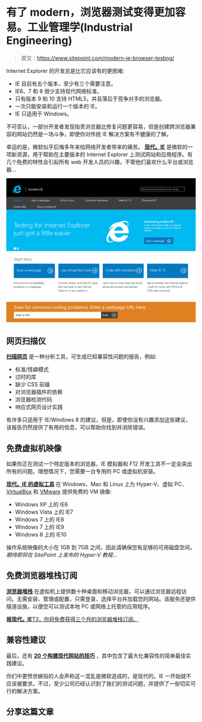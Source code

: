 # 有了 modern，浏览器测试变得更加容易。工业管理学(Industrial Engineering)

> 原文：<https://www.sitepoint.com/modern-ie-browser-testing/>

Internet Explorer 的开发总是比它应该有的更困难:

*   IE 目前有五个版本，至少有三个需要注意。
*   IE6、7 和 8 很少支持现代网络标准。
*   只有版本 9 和 10 支持 HTML5，并且落后于竞争对手的浏览器。
*   一次只能安装和运行一个版本的 IE。
*   IE 只适用于 Windows。

不可否认，一部分开发者发现指责浏览器比修复问题更容易，但是创建跨浏览器兼容的网站仍然是一场斗争，即使你对传统 IE 解决方案有不健康的了解。

幸运的是，微软似乎后悔多年来给网络开发者带来的痛苦。 [**现代。IE**](http://www.modern.ie/) 是微软的一项新资源，用于帮助在主要版本的 Internet Explorer 上测试网站和应用程序。有几个免费的特性会引起所有 web 开发人员的兴趣，不管他们喜欢什么平台或浏览器…

[![modern.IE](img/3083000b19859ceaa27f9c35cf0d787b.png)](http://www.modern.ie/)

## 网页扫描仪

[**扫描网页**](http://www.modern.ie/report) 是一种分析工具，可生成已知兼容性问题的报告，例如:

*   标准/怪癖模式
*   过时的库
*   缺少 CSS 前缀
*   对浏览器插件的依赖
*   浏览器检测代码
*   响应式网页设计实践

有许多只适用于 IE/Windows 8 的建议，但是，即使你没有兴趣添加这些建议，该报告仍然提供了有用的信息，可以帮助你找到并消除错误。

## 免费虚拟机映像

如果你正在测试一个特定版本的浏览器，IE 模拟器和 F12 开发工具不一定会突出所有的问题。理想情况下，您需要一台专用的 PC 或虚拟机安装。

[**现代。IE 的虚拟工具**](http://www.modern.ie/virtualization-tools) 在 Windows、Mac 和 Linux 上为 Hyper-V、虚拟 PC、 [VirtualBox](http://www.virtualbox.org/) 和 [VMware](http://www.vmware.com/) 提供免费的 VM 镜像:

*   Windows XP 上的 IE6
*   Windows Vista 上的 IE7
*   Windows 7 上的 IE8
*   Windows 7 上的 IE9
*   Windows 8 上的 IE10

操作系统映像的大小在 1GB 到 7GB 之间，因此请确保您有足够的可用磁盘空间。*期待即将在 SitePoint 上发布的 Hyper-V 教程…*

## 免费浏览器堆栈订阅

[**浏览器堆栈**](http://www.browserstack.com/) 在虚拟机上提供数十种桌面和移动浏览器，可以通过浏览器远程访问。无需安装、管理或配置，只需登录、选择平台并加载您的网站。该服务还提供隧道设施，以便您可以测试本地 PC 或网络上托管的应用程序。

[**报现代。IE**T3，你将免费获得三个月的浏览器堆栈订阅。](http://www.modern.ie/virtualization-tools)

## 兼容性建议

最后，还有 [**20 个构建现代网站的技巧**](http://www.modern.ie/cross-browser-best-practices) ，其中包含了最大化兼容性的简单最佳实践建议。

你们中更愤世嫉俗的人会声称这一混乱是微软造成的，是现代的。IE 一开始就不应该被要求。不过，至少公司已经认识到了我们的测试问题，并提供了一些切实可行的解决方案。

## 分享这篇文章